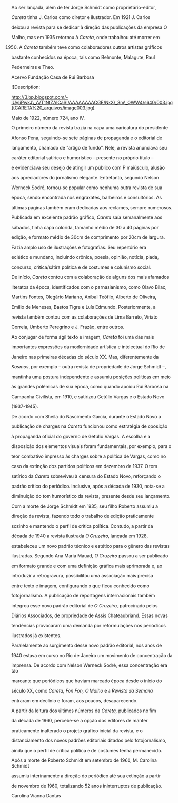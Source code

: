 

Ao ser lançada, além de ter Jorge Schmidt como proprietário-editor,

*Careta* tinha J. Carlos como diretor e ilustrador. Em 1921 J. Carlos

deixou a revista para se dedicar à direção das publicações da empresa O

Malho, mas em 1935 retornou à *Careta*, onde trabalhou até morrer em

1950. A *Careta* também teve como colaboradores outros artistas gráficos

bastante conhecidos na época, tais como Belmonte, Malagute, Raul

Pederneiras e Theo.



Acervo Fundação Casa de Rui Barbosa



![Description:

http://3.bp.blogspot.com/-lUyIiPwkJ\_A/T1NtZAICaSI/AAAAAAAACGE/NkX\_3m\_OWW4/s640/003.jpg](CARETA%20_arquivos/image003.jpg)



Maio de 1922, número 724, ano IV.



O primeiro número da revista trazia na capa uma caricatura do presidente

Afonso Pena, seguindo-se sete páginas de propaganda e o editorial de

lançamento, chamado de “artigo de fundo”. Nele, a revista anunciava seu

caráter editorial satírico e humorístico – presente no próprio título –

e evidenciava seu desejo de atingir um público com P maiúsculo, alusão

aos apreciadores do jornalismo elegante. Entretanto, segundo Nelson

Werneck Sodré, tornou-se popular como nenhuma outra revista de sua

época, sendo encontrada nos engraxates, barbeiros e consultórios. As

últimas páginas também eram dedicadas aos reclames, sempre numerosos.



Publicada em excelente padrão gráfico, *Careta* saía semanalmente aos

sábados, tinha capa colorida, tamanho médio de 30 a 40 páginas por

edição, e formato médio de 30cm de comprimento por 20cm de largura.

Fazia amplo uso de ilustrações e fotografias. Seu repertório era

eclético e mundano, incluindo crônica, poesia, opinião, notícia, piada,

concurso, crítica/sátira política e de costumes e colunismo social.



De início, *Careta* contou com a colaboração de alguns dos mais afamados

literatos da época, identificados com o parnasianismo, como Olavo Bilac,

Martins Fontes, Olegário Mariano, Aníbal Teófilo, Alberto de Oliveira,

Emílio de Meneses, Bastos Tigre e Luís Edmundo. Posteriormente, a

revista também contou com as colaborações de Lima Barreto, Viriato

Correia, Umberto Peregrino e J. Frazão, entre outros.



Ao conjugar de forma ágil texto e imagem, *Careta* foi uma das mais

importantes expressões da modernidade artística e intelectual do Rio de

Janeiro nas primeiras décadas do século XX. Mas, diferentemente da

*Kosmos*, por exemplo – outra revista de propriedade de Jorge Schmidt –,

mantinha uma postura independente e assumiu posições políticas em meio

às grandes polêmicas de sua época, como quando apoiou Rui Barbosa na

Campanha Civilista, em 1910, e satirizou Getúlio Vargas e o Estado Novo

(1937-1945).



De acordo com Sheila do Nascimento Garcia, durante o Estado Novo a

publicação de charges na *Careta* funcionou como estratégia de oposição

à propaganda oficial do governo de Getúlio Vargas. A escolha e a

disposição dos elementos visuais foram fundamentais, por exemplo, para o

teor combativo impresso às charges sobre a política de Vargas, como no

caso da extinção dos partidos políticos em dezembro de 1937. O tom

satírico da *Careta* sobreviveu à censura do Estado Novo, reforçando o

padrão crítico do periódico. Inclusive, após a década de 1930, nota-se a

diminuição do tom humorístico da revista, presente desde seu lançamento.



Com a morte de Jorge Schmidt em 1935, seu filho Roberto assumiu a

direção da revista, fazendo todo o trabalho de edição praticamente

sozinho e mantendo o perfil de crítica política. Contudo, a partir da

década de 1940 a revista ilustrada *O Cruzeiro,* lançada em 1928,

estabeleceu um novo padrão técnico e estético para o gênero das revistas

ilustradas. Segundo Ana Maria Mauad, *O Cruzeiro* passou a ser publicado

em formato grande e com uma definição gráfica mais aprimorada e, ao

introduzir a retrogravura, possibilitou uma associação mais precisa

entre texto e imagem, configurando o que ficou conhecido como

fotojornalismo. A publicação de reportagens internacionais também

integrou esse novo padrão editorial de *O Cruzeiro,* patrocinado pelos

Diários Associados, de propriedade de Assis Chateaubriand. Essas novas

tendências provocaram uma demanda por reformulações nos periódicos

ilustrados já existentes.



Paralelamente ao surgimento desse novo padrão editorial, nos anos de

1940 estava em curso no Rio de Janeiro um movimento de concentração da

imprensa. De acordo com Nelson Werneck Sodré, essa concentração era tão

marcante que periódicos que haviam marcado época desde o início do

século XX, como *Careta,* *Fon Fon, O Malho* e a *Revista da Semana*

entraram em declínio e foram, aos poucos, desaparecendo.



A partir da leitura dos últimos números da *Careta,* publicados no fim

da década de 1960, percebe-se a opção dos editores de manter

praticamente inalterado o projeto gráfico inicial da revista, e o

distanciamento dos novos padrões editoriais ditados pelo fotojornalismo,

ainda que o perfil de crítica política e de costumes tenha permanecido.



Após a morte de Roberto Schmidt em setembro de 1960, M. Carolina Schmidt

assumiu interinamente a direção do periódico até sua extinção a partir

de novembro de 1960, totalizando 52 anos ininterruptos de publicação.



Carolina Vianna Dantas



